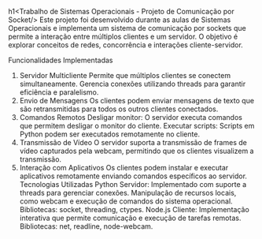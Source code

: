 h1<Trabalho de Sistemas Operacionais - Projeto de Comunicação por Socket/>
Este projeto foi desenvolvido durante as aulas de Sistemas Operacionais e implementa um sistema de comunicação por sockets que permite a interação entre múltiplos clientes e um servidor. O objetivo é explorar conceitos de redes, concorrência e interações cliente-servidor.

Funcionalidades Implementadas
1. Servidor Multicliente
Permite que múltiplos clientes se conectem simultaneamente.
Gerencia conexões utilizando threads para garantir eficiência e paralelismo.
2. Envio de Mensagens
Os clientes podem enviar mensagens de texto que são retransmitidas para todos os outros clientes conectados.
3. Comandos Remotos
Desligar monitor: O servidor executa comandos que permitem desligar o monitor do cliente.
Executar scripts: Scripts em Python podem ser executados remotamente no cliente.
4. Transmissão de Vídeo
O servidor suporta a transmissão de frames de vídeo capturados pela webcam, permitindo que os clientes visualizem a transmissão.
5. Interação com Aplicativos
Os clientes podem instalar e executar aplicativos remotamente enviando comandos específicos ao servidor.
Tecnologias Utilizadas
Python
Servidor:
Implementado com suporte a threads para gerenciar conexões.
Manipulação de recursos locais, como webcam e execução de comandos do sistema operacional.
Bibliotecas: socket, threading, ctypes.
Node.js
Cliente:
Implementação interativa que permite comunicação e execução de tarefas remotas.
Bibliotecas: net, readline, node-webcam.
